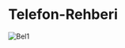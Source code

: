 # Telefon-Rehberi
![Bel1](https://user-images.githubusercontent.com/68293803/158328348-d9062633-bcd4-4145-9a06-0d7a7fa2e6fd.png)
